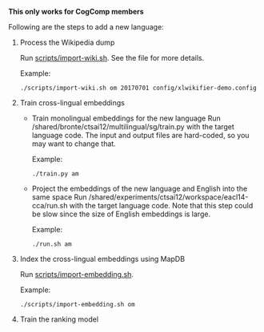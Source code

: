 **This only works for CogComp members**

Following are the steps to add a new language:

1. Process the Wikipedia dump

    Run [scripts/import-wiki.sh](https://github.com/cttsai/illinois-cross-lingual-wikifier/blob/master/scripts/import-wiki.sh). See the file for more details. 
    
    Example:
    ```
    ./scripts/import-wiki.sh om 20170701 config/xlwikifier-demo.config
    ```


2. Train cross-lingual embeddings

    - Train monolingual embeddings for the new language
        Run /shared/bronte/ctsai12/multilingual/sg/train.py with the target language code. The input and output files are hard-coded, so you may want to change that.
        
        Example:
        ```
        ./train.py am
        ```
    - Project the embeddings of the new language and English into the same space
        Run /shared/experiments/ctsai12/workspace/eacl14-cca/run.sh with the target language code. Note that this step could be slow since the size of English embeddings is large.
        
        Example:
        ```
        ./run.sh am
        ```

3. Index the cross-lingual embeddings using MapDB

    Run [scripts/import-embedding.sh](https://github.com/cttsai/illinois-cross-lingual-wikifier/blob/master/scripts/import-embedding.sh). 
    
    Example:
    ```
    ./scripts/import-embedding.sh om
    ```

4. Train the ranking model
